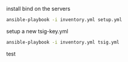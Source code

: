 install bind on the servers

```bash
ansible-playbook -i inventory.yml setup.yml
```

setup a new tsig-key.yml

```bash
ansible-playbook -i inventory.yml tsig.yml
```

test